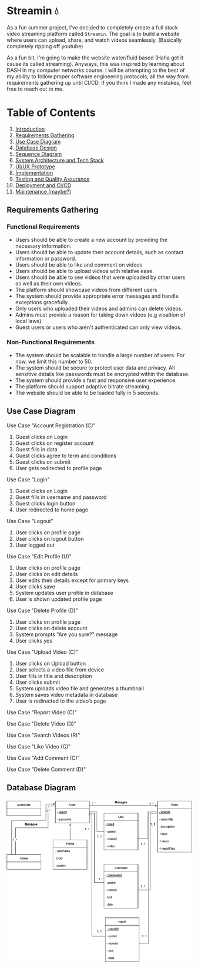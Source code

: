 # Streamin 💧

As a fun summer project, I've decided to completely create a full stack video streaming platform called `Streamin`. The goal is to build a website where users can upload, share, and watch videos seamlessly. (Basically completely ripping off youtube)

As a fun bit, I'm going to make the website water/fluid based (Haha get it cause its called streaming). Anyways, this was inspired by learning about DASH in my computer networks course. I will be attempting to the best of my ability to follow proper software engineering protocols; all the way from requirements gathering up until CI/CD. If you think I made any mistakes, feel free to reach out to me.


# Table of Contents
1. [Introduction](#streamin-💧)
2. [Requirements Gathering](#requirements-gathering)
3. [Use Case Diagram](#use-case-diagram)
4. [Database Design](#database-design)
5. [Sequence Diagram](#sequence-diagram)
6. [System Architecture and Tech Stack](#system-architecture-and-tech-stack)
7. [UI/UX Prototype](#uiux-prototype)
8. [Implementation](#implementation)
9. [Testing and Quality Assurance](#testing-and-quality-assurance)
10. [Deployment and CI/CD](#deployment-and-cicd)
11. [Maintenance (maybe?)](#maintenance-maybe?)

## Requirements Gathering
### Functional Requirements
* Users should be able to create a new account by providing the necessary information.
* Users should be able to update their account details, such as contact information or password.
* Users should be able to like and comment on videos
* Users should be able to upload videos with relative ease.
* Users should be able to see videos that were uploaded by other users as well as their own videos.
* The platform should showcase videos from different users 
* The system should provide appropriate error messages and handle exceptions gracefully.
* Only users who uploaded their videos and admins can delete videos.
* Admins must provide a reason for taking down videos (e.g vioaltion of local laws)
* Guest users or users who aren't authenticated can only view videos. 

### Non-Functional Requirements
* The system should be scalable to handle a large number of users. For now, we limit this number to 50.
* The system should be secure to protect user data and privacy. All sensitive details like passwords must be encrypted within the database.
* The system should provide a fast and responsive user experience.
* The platform should support adaptive bitrate streaming.
* The website should be able to be loaded fully in 5 seconds. 

## Use Case Diagram

Use Case "Account Registration (C)"
1. Guest clicks on Login
2. Guest clicks on register account
3. Guest fills in data
4. Guest clicks agree to term and conditions
5. Guest clicks on submit
6. User gets redirected to profile page

Use Case "Login"
1. Guest clicks on Login 
2. Guest fills in username and password
3. Guest clicks login button
4. User redirected to home page

Use Case "Logout"
1. User clicks on profile page
2. User clicks on logout button
3. User logged out

Use Case "Edit Profile (U)"

1. User clicks on profile page
2. User clicks on edit details
3. User edits their details except for primary keys
4. User clicks save
5. System updates user profile in database
6. User is shown updated profile page

Use Case "Delete Profile (D)"

1. User clicks on profile page
2. User clicks on delete account
3. System prompts "Are you sure?" message
4. User clicks yes

Use Case "Upload Video (C)"
1. User clicks on Upload button
2. User selects a video file from device
3. User fills in title and description
4. User clicks submit
5. System uploads video file and generates a thumbnail
6. System saves video metadata in database
7. User is redirected to the video’s page

Use Case "Report Video (C)"

Use Case "Delete Video (D)"

Use Case "Search Videos (R)"

Use Case "Like Video (C)"

Use Case "Add Comment (C)"

Use Case "Delete Comment (D)"

## Database Diagram

![ERD](docs/erd.png)